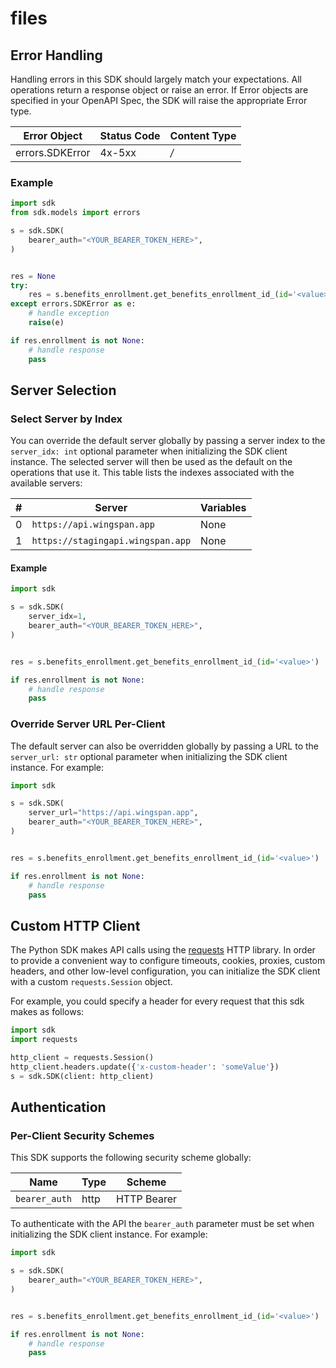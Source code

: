 # files

<!-- No SDK Installation -->
<!-- No SDK Example Usage -->
<!-- No SDK Available Operations -->




<!-- Start Error Handling [errors] -->
## Error Handling

Handling errors in this SDK should largely match your expectations.  All operations return a response object or raise an error.  If Error objects are specified in your OpenAPI Spec, the SDK will raise the appropriate Error type.

| Error Object    | Status Code     | Content Type    |
| --------------- | --------------- | --------------- |
| errors.SDKError | 4x-5xx          | */*             |

### Example

```python
import sdk
from sdk.models import errors

s = sdk.SDK(
    bearer_auth="<YOUR_BEARER_TOKEN_HERE>",
)


res = None
try:
    res = s.benefits_enrollment.get_benefits_enrollment_id_(id='<value>')
except errors.SDKError as e:
    # handle exception
    raise(e)

if res.enrollment is not None:
    # handle response
    pass

```
<!-- End Error Handling [errors] -->



<!-- Start Server Selection [server] -->
## Server Selection

### Select Server by Index

You can override the default server globally by passing a server index to the `server_idx: int` optional parameter when initializing the SDK client instance. The selected server will then be used as the default on the operations that use it. This table lists the indexes associated with the available servers:

| # | Server | Variables |
| - | ------ | --------- |
| 0 | `https://api.wingspan.app` | None |
| 1 | `https://stagingapi.wingspan.app` | None |

#### Example

```python
import sdk

s = sdk.SDK(
    server_idx=1,
    bearer_auth="<YOUR_BEARER_TOKEN_HERE>",
)


res = s.benefits_enrollment.get_benefits_enrollment_id_(id='<value>')

if res.enrollment is not None:
    # handle response
    pass

```


### Override Server URL Per-Client

The default server can also be overridden globally by passing a URL to the `server_url: str` optional parameter when initializing the SDK client instance. For example:
```python
import sdk

s = sdk.SDK(
    server_url="https://api.wingspan.app",
    bearer_auth="<YOUR_BEARER_TOKEN_HERE>",
)


res = s.benefits_enrollment.get_benefits_enrollment_id_(id='<value>')

if res.enrollment is not None:
    # handle response
    pass

```
<!-- End Server Selection [server] -->



<!-- Start Custom HTTP Client [http-client] -->
## Custom HTTP Client

The Python SDK makes API calls using the [requests](https://pypi.org/project/requests/) HTTP library.  In order to provide a convenient way to configure timeouts, cookies, proxies, custom headers, and other low-level configuration, you can initialize the SDK client with a custom `requests.Session` object.

For example, you could specify a header for every request that this sdk makes as follows:
```python
import sdk
import requests

http_client = requests.Session()
http_client.headers.update({'x-custom-header': 'someValue'})
s = sdk.SDK(client: http_client)
```
<!-- End Custom HTTP Client [http-client] -->



<!-- Start Authentication [security] -->
## Authentication

### Per-Client Security Schemes

This SDK supports the following security scheme globally:

| Name          | Type          | Scheme        |
| ------------- | ------------- | ------------- |
| `bearer_auth` | http          | HTTP Bearer   |

To authenticate with the API the `bearer_auth` parameter must be set when initializing the SDK client instance. For example:
```python
import sdk

s = sdk.SDK(
    bearer_auth="<YOUR_BEARER_TOKEN_HERE>",
)


res = s.benefits_enrollment.get_benefits_enrollment_id_(id='<value>')

if res.enrollment is not None:
    # handle response
    pass

```
<!-- End Authentication [security] -->

<!-- Placeholder for Future Speakeasy SDK Sections -->


